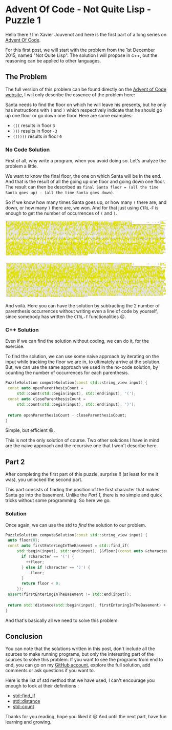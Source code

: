# Advent Of Code - Not Quite Lisp - Puzzle 1

Hello there ! I'm Xavier Jouvenot and here is the first part of a long series on [Advent Of Code](https://adventofcode.com).

For this first post, we will start with the problem from the 1st December 2015, named "Not Quite Lisp".
The solution I will propose in c++, but the reasoning can be applied to other languages.

## The Problem

The full version of this problem can be found directly on the [Advent of Code website](https://adventofcode.com/2015/day/1), I will only describe the essence of the problem here:

Santa needs to find the floor on which he will leave his presents, but he only has instructions with `(` and `)` which respectively indicate that he should go up one floor or go down one floor.
Here are some examples:
- `(((` results in floor `3`
- `)))` results in floor `-3`
- `(()))(` results in floor `0`

### No Code Solution

First of all, why write a program, when you avoid doing so.
Let's analyze the problem a little.

We want to know the final floor, the one on which Santa will be in the end. And that is the result of all the going up one floor and going down one floor. The result can then be described as `final Santa floor = (all the time Santa goes up) - (all the time Santa goes down)`.

So if we know how many times Santa goes up, or how many `(` there are, and down, or how many `)` there are, we won. And for that just using `CTRL-F` is enough to get the number of occurrences of `(` and `)`.

![](https://github.com/Xav83/Xav83.github.io/raw/master/res/Advent%20Of%20Code/2015/Day%201/openingParenthesis.png "Opened parenthesis search")

![](https://github.com/Xav83/Xav83.github.io/raw/master/res/Advent%20Of%20Code/2015/Day%201/closingParenthesis.png "Closed parenthesis search")

And voilà. Here you can have the solution by subtracting the 2 number of parenthesis occurrences without writing even a line of code by yourself, since somebody has written the `CTRL-F` functionalities 😉.

### C++ Solution

Even if we can find the solution without coding, we can do it, for the exercise.

To find the solution, we can use some naive approach by iterating on the input while tracking the floor we are in, to ultimately arrive at the solution. But, we can use the same approach we used in the no-code solution, by counting the number of occurrences for each parenthesis.

```c++
PuzzleSolution computeSolution(const std::string_view input) {
 const auto openParenthesisCount =
     std::count(std::begin(input), std::end(input), '(');
 const auto closeParenthesisCount =
     std::count(std::begin(input), std::end(input), ')');

 return openParenthesisCount - closeParenthesisCount;
}
```

Simple, but efficient 😃.

This is not the only solution of course. Two other solutions I have in mind are the naive approach and the recursive one that I won't describe here.

## Part 2

After completing the first part of this puzzle, surprise !! (at least for me it was), you unlocked the second part.

This part consists of finding the position of the first character that makes Santa go into the basement.
Unlike the *Part 1*, there is no simple and quick tricks without some programming.
So here we go.

### Solution

Once again, we can use the std to *find* the solution to our problem.
```c++
PuzzleSolution computeSolution(const std::string_view input) {
 auto floor{0};
 const auto firstEnteringInTheBasement = std::find_if(
     std::begin(input), std::end(input), [&floor](const auto &character) {
       if (character == '(') {
         ++floor;
       } else if (character == ')') {
         --floor;
       }
       return floor < 0;
     });
 assert(firstEnteringInTheBasement != std::end(input));

 return std::distance(std::begin(input), firstEnteringInTheBasement) + 1;
}
```

And that's basically all we need to solve this problem.

## Conclusion

You can note that the solutions written in this post, don't include all the sources to make running programs, but only the interesting part of the sources to solve this problem.
If you want to see the programs from end to end, you can go on my [GitHub account](https://github.com/Xav83/advent_of_code), explore the full solution, add comments or ask questions if you want to.

Here is the list of std method that we have used, I can't encourage you enough to look at their definitions :

- [std::find_if](https://en.cppreference.com/w/cpp/algorithm/find)
- [std::distance](https://en.cppreference.com/w/cpp/iterator/distance)
- [std::count](https://en.cppreference.com/w/cpp/algorithm/count)

Thanks for you reading, hope you liked it 😃
And until the next part, have fun learning and growing.
